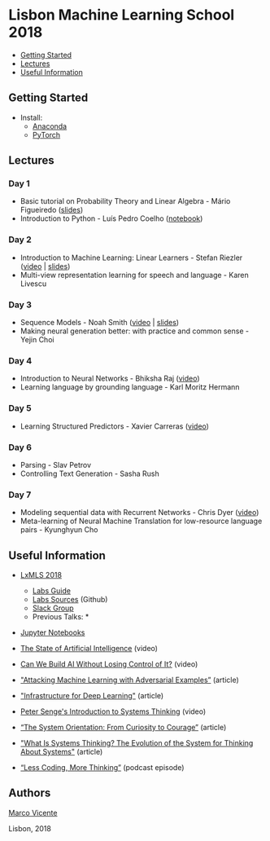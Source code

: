# Lisbon Machine Learning School 2018

* [Getting Started](#start)
* [Lectures](#lectures)
* [Useful Information](#info)


<a name="start"></a>
## Getting Started
* Install:
    * [Anaconda](https://www.anaconda.com/download/)
    * [PyTorch](https://pytorch.org/)


<a name="lectures"></a>
## Lectures
### Day 1
* Basic tutorial on Probability Theory and Linear Algebra - Mário Figueiredo ([slides](http://lxmls.it.pt/2018/Figueiredo_LxMLS2018.pdf))
* Introduction to Python - Luís Pedro Coelho ([notebook](https://github.com/luispedro/talk-python-intro))
### Day 2
* Introduction to Machine Learning: Linear Learners - Stefan Riezler ([video](https://www.youtube.com/watch?v=DR1qJW597bA&t=0s&list=PLToLj8M4ao-fuRfnzEJCCnvuW2_FeJ73N&index=3) | [slides](http://lxmls.it.pt/2018/slidesLXMLS2018.pdf))
* Multi-view representation learning for speech and language - Karen Livescu
### Day 3
* Sequence Models - Noah Smith ([video](https://www.youtube.com/watch?v=c2_GcfvDUPU&t=0s&list=PLToLj8M4ao-fuRfnzEJCCnvuW2_FeJ73N&index=5) | [slides](https://homes.cs.washington.edu/~nasmith/slides/LXMLS-6-16-18.pdf))
* Making neural generation better: with practice and common sense - Yejin Choi
### Day 4
* Introduction to Neural Networks - Bhiksha Raj ([video](https://www.youtube.com/watch?v=6wjA8nfOAGw&t=0s&list=PLToLj8M4ao-fuRfnzEJCCnvuW2_FeJ73N&index=10))
* Learning language by grounding language - Karl Moritz Hermann
### Day 5
* Learning Structured Predictors - Xavier Carreras ([video](https://www.youtube.com/watch?v=J4Yyru3YeWk&t=0s&list=PLToLj8M4ao-fuRfnzEJCCnvuW2_FeJ73N&index=7))
### Day 6
* Parsing - Slav Petrov
* Controlling Text Generation - Sasha Rush
### Day 7
* Modeling sequential data with Recurrent Networks - Chris Dyer ([video](https://www.youtube.com/watch?v=kZKTpM45LAk&t=0s&list=PLToLj8M4ao-fuRfnzEJCCnvuW2_FeJ73N&index=12))
* Meta-learning of Neural Machine Translation for low-resource language pairs - Kyunghyun Cho


<a name="info"></a>
## Useful Information
* [LxMLS 2018](http://lxmls.it.pt/2018/)
    * [Labs Guide](http://lxmls.it.pt/2018/LxMLS_guide_2018.pdf)
    * [Labs Sources](https://github.com/LxMLS/lxmls-toolkit) (Github)
    * [Slack Group](lxmls2018.slack.com)
    * Previous Talks:
        *

* [Jupyter Notebooks](http://jupyter-notebook-beginner-guide.readthedocs.io/en/latest/index.html)    
    

* [The State of Artificial Intelligence](https://www.youtube.com/watch?v=NKpuX_yzdYs) (video)
* [Can We Build AI Without Losing Control of It?](https://www.youtube.com/watch?v=8nt3edWLgIg) (video)


* ["Attacking Machine Learning with Adversarial Examples”](https://blog.openai.com/adversarial-example-research/) (article)
* ["Infrastructure for Deep Learning"](https://blog.openai.com/infrastructure-for-deep-learning/) (article)
* [Peter Senge's Introduction to Systems Thinking](https://youtu.be/eXdzKBWDraM) (video)
* [“The System Orientation: From Curiosity to Courage”](http://www.bridgewaypartners.com/Portals/0/Documents/SystOrienta_reprint.pdf) (article)
* ["What Is Systems Thinking? The Evolution of the System for Thinking About Systems"](http://bigthinking.io/what-is-systems-thinking/) (article)
* [“Less Coding, More Thinking”](https://hanselminutes.com/484/systems-thinking-less-coding-more-thinking-with-kishau-rogers) (podcast episode)

## Authors 
[Marco Vicente](https://twitter.com/vicentedaajuda)

Lisbon, 2018